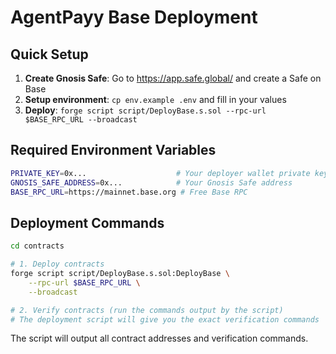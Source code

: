 # AgentPayy Base Deployment

## Quick Setup

1. **Create Gnosis Safe**: Go to https://app.safe.global/ and create a Safe on Base
2. **Setup environment**: `cp env.example .env` and fill in your values
3. **Deploy**: `forge script script/DeployBase.s.sol --rpc-url $BASE_RPC_URL --broadcast`

## Required Environment Variables

```bash
PRIVATE_KEY=0x...                    # Your deployer wallet private key
GNOSIS_SAFE_ADDRESS=0x...            # Your Gnosis Safe address
BASE_RPC_URL=https://mainnet.base.org # Free Base RPC
```

## Deployment Commands

```bash
cd contracts

# 1. Deploy contracts
forge script script/DeployBase.s.sol:DeployBase \
    --rpc-url $BASE_RPC_URL \
    --broadcast

# 2. Verify contracts (run the commands output by the script)
# The deployment script will give you the exact verification commands
```

The script will output all contract addresses and verification commands. 